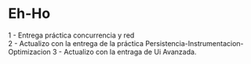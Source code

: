 # Eh-Ho
1 - Entrega práctica concurrencia y red  
2 - Actualizo con la entrega de la práctica Persistencia-Instrumentacion-Optimizacion
3 - Actualizo con la entraga de Ui Avanzada. 
